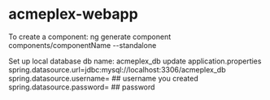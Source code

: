 # acmeplex-webapp

To create a component: 
ng generate component components/componentName --standalone

Set up local database
db name: acmeplex_db
update application.properties
spring.datasource.url=jdbc:mysql://localhost:3306/acmeplex_db
spring.datasource.username= ## username you created
spring.datasource.password= ## password
